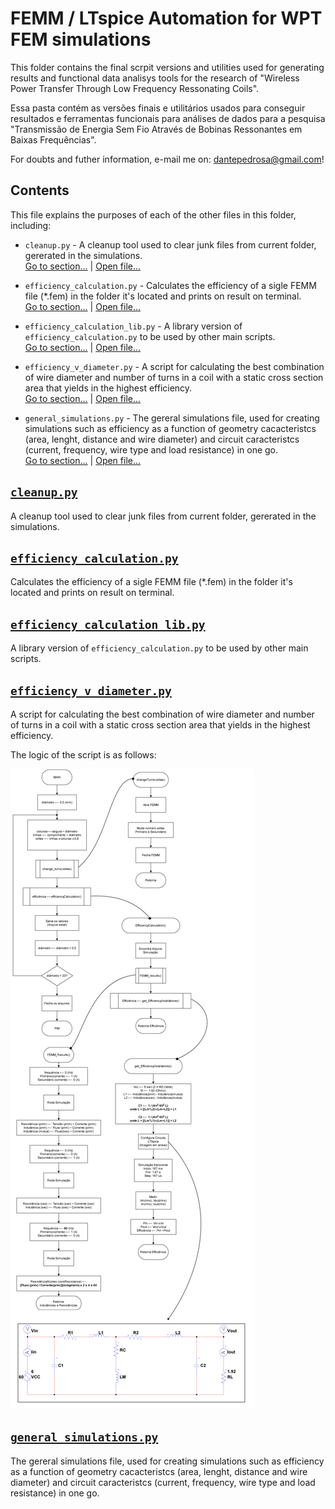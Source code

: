 # FEMM / LTspice Automation for WPT FEM simulations

This folder contains the final scrpit versions and utilities used for generating results and functional data analisys tools for the research of "Wireless Power Transfer Through Low Frequency Ressonating Coils".

Essa pasta contém as versões finais e utilitários usados para conseguir resultados e ferramentas funcionais para análises de dados para a pesquisa "Transmissão de Energia Sem Fio Através de Bobinas Ressonantes em Baixas Frequências".

For doubts and futher information, e-mail me on: <dantepedrosa@gmail.com>!

## Contents

This file explains the purposes of each of the other files in this folder, including:

- ``cleanup.py`` - A cleanup tool used to clear junk files from current folder, gererated in the simulations.  
[Go to section...](#cleanuppy) | [Open file...](cleanup.py)

- ``efficiency_calculation.py`` - Calculates the efficiency of a sigle FEMM file (*.fem) in the folder it's located and prints on result on terminal.   
[Go to section...](#efficiency_calculationpy) | [Open file...](efficiency_calculation.py)

- ``efficiency_calculation_lib.py`` - A library version of ``efficiency_calculation.py`` to be used by other main scripts.   
[Go to section...](#efficiency_calculation_libpy) | [Open file...](efficiency_calculation_lib.py)

- ``efficiency_v_diameter.py`` - A script for calculating the best combination of wire diameter and number of turns in a coil with a static cross section area that yields in the highest efficiency.  
[Go to section...](#efficiency_v_diameterpy) | [Open file...](efficiency_v_diameter.py)

- ``general_simulations.py`` - The gereral simulations file, used for creating simulations such as efficiency as a function of geometry cacacteristcs (area, lenght, distance and wire diameter) and circuit caracteristcs (current, frequency, wire type and load resistance) in one go.  
[Go to section...](#general_simulationspy) | [Open file...](general_simulations.py)



## [``cleanup.py``](cleanup.py)

A cleanup tool used to clear junk files from current folder, gererated in the simulations.


## [``efficiency_calculation.py``](efficiency_calculation.py)

Calculates the efficiency of a sigle FEMM file (*.fem) in the folder it's located and prints on result on terminal.   


## [``efficiency_calculation_lib.py``](efficiency_calculation_lib.py)

A library version of ``efficiency_calculation.py`` to be used by other main scripts.   


## [``efficiency_v_diameter.py``](efficiency_v_diameter.py)

A script for calculating the best combination of wire diameter and number of turns in a coil with a static cross section area that yields in the highest efficiency.   

The logic of the script is as follows:

![Alt text](<Diagram - Diameter vs Current.png>)

## [``general_simulations.py``](general_simulations.py)

The gereral simulations file, used for creating simulations such as efficiency as a function of geometry cacacteristcs (area, lenght, distance and wire diameter) and circuit caracteristcs (current, frequency, wire type and load resistance) in one go.  
